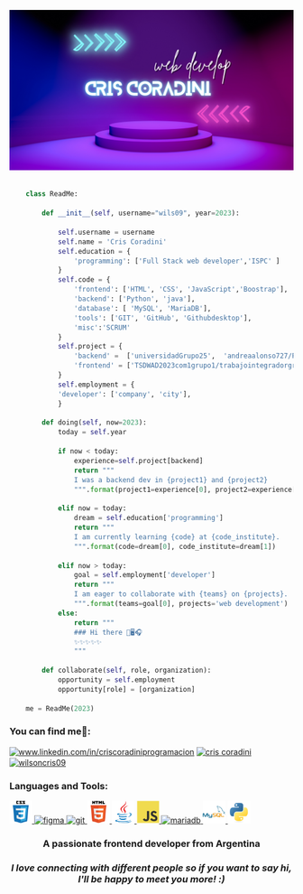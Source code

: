 ![marcado 1](/img/banner%20github.png)


```python

    class ReadMe:

        def __init__(self, username="wils09", year=2023):
        
            self.username = username
            self.name = 'Cris Coradini'
            self.education = { 
                'programming': ['Full Stack web developer','ISPC' ]
            }
            self.code = {
                'frontend': ['HTML', 'CSS', 'JavaScript','Boostrap'],
                'backend': ['Python', 'java'],
                'database': [ 'MySQL', 'MariaDB'],
                'tools': ['GIT', 'GitHub', 'Githubdesktop'],
                'misc':'SCRUM'
            }
            self.project = {
                'backend' =  ['universidadGrupo25',  'andreaalonso727/ProveMaxGpo25'],
                'frontend' = ['TSDWAD2023com1grupo1/trabajointegradorgrup1']
            }
            self.employment = {
            'developer': ['company', 'city'],
            }

        def doing(self, now=2023):
            today = self.year

            if now < today:
                experience=self.project[backend]
                return """
                I was a backend dev in {project1} and {project2}
                """.format(project1=experience[0], project2=experience[1])

            elif now = today:
                dream = self.education['programming']
                return """
                I am currently learning {code} at {code_institute}.
                """.format(code=dream[0], code_institute=dream[1])

            elif now > today:
                goal = self.employment['developer']
                return """
                I am eager to collaborate with {teams} on {projects}.
                """.format(teams=goal[0], projects='web development')
            else:
                return """
                ### Hi there 👋🖥️🎧
                ✨✨✨✨✨
                """
        
        def collaborate(self, role, organization):
            opportunity = self.employment
            opportunity[role] = [organization]

    me = ReadMe(2023)    
```
<h3 align="left">You can find me📡:</h3>
<p align="left">
<a href="https://linkedin.com/in/www.linkedin.com/in/criscoradiniprogramacion" target="blank"><img align="center" src="https://raw.githubusercontent.com/rahuldkjain/github-profile-readme-generator/master/src/images/icons/Social/linked-in-alt.svg" alt="www.linkedin.com/in/criscoradiniprogramacion" height="30" width="40" /></a>
<a href="https://fb.com/cris coradini" target="blank"><img align="center" src="https://raw.githubusercontent.com/rahuldkjain/github-profile-readme-generator/master/src/images/icons/Social/facebook.svg" alt="cris coradini" height="30" width="40" /></a>
<a href="https://instagram.com/wilsoncris09" target="blank"><img align="center" src="https://raw.githubusercontent.com/rahuldkjain/github-profile-readme-generator/master/src/images/icons/Social/instagram.svg" alt="wilsoncris09" height="30" width="40" /></a>
</p>

<h3 align="left">Languages and Tools:</h3>
<p align="left"> <a href="https://www.w3schools.com/css/" target="_blank" rel="noreferrer"> <img src="https://raw.githubusercontent.com/devicons/devicon/master/icons/css3/css3-original-wordmark.svg" alt="css3" width="40" height="40"/> </a> <a href="https://www.figma.com/" target="_blank" rel="noreferrer"> <img src="https://www.vectorlogo.zone/logos/figma/figma-icon.svg" alt="figma" width="40" height="40"/> </a> <a href="https://git-scm.com/" target="_blank" rel="noreferrer"> <img src="https://www.vectorlogo.zone/logos/git-scm/git-scm-icon.svg" alt="git" width="40" height="40"/> </a> <a href="https://www.w3.org/html/" target="_blank" rel="noreferrer"> <img src="https://raw.githubusercontent.com/devicons/devicon/master/icons/html5/html5-original-wordmark.svg" alt="html5" width="40" height="40"/> </a> <a href="https://www.java.com" target="_blank" rel="noreferrer"> <img src="https://raw.githubusercontent.com/devicons/devicon/master/icons/java/java-original.svg" alt="java" width="40" height="40"/> </a> <a href="https://developer.mozilla.org/en-US/docs/Web/JavaScript" target="_blank" rel="noreferrer"> <img src="https://raw.githubusercontent.com/devicons/devicon/master/icons/javascript/javascript-original.svg" alt="javascript" width="40" height="40"/> </a> <a href="https://mariadb.org/" target="_blank" rel="noreferrer"> <img src="https://www.vectorlogo.zone/logos/mariadb/mariadb-icon.svg" alt="mariadb" width="40" height="40"/> </a> <a href="https://www.mysql.com/" target="_blank" rel="noreferrer"> <img src="https://raw.githubusercontent.com/devicons/devicon/master/icons/mysql/mysql-original-wordmark.svg" alt="mysql" width="40" height="40"/> </a> <a href="https://www.python.org" target="_blank" rel="noreferrer"> <img src="https://raw.githubusercontent.com/devicons/devicon/master/icons/python/python-original.svg" alt="python" width="40" height="40"/> </a> </p>


<h3 align="center">A passionate frontend developer from Argentina</h3>
<h3 align="center"> <i>I love connecting with different people so if you want to say hi, I'll be happy to meet you more! :)</i>  </h3>

<!--


**wils09/wils09** is a  _special_ ✨ repository because its `README.md` (this file) appears on your GitHub profile.

Here are some ideas to get you started:

- 🔭 I’m currently working on ...
- 🌱 I’m currently learning ...
- 👯 I’m looking to collaborate on ...
- 🤔 I’m looking for help with ...
- 💬 Ask me about ...
- 📫 How to reach me: ...
- 😄 Pronouns: ...
- ⚡ Fun fact: ...
-->
